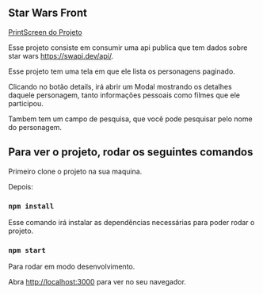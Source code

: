 ## Star Wars Front

[PrintScreen do Projeto](https://prnt.sc/YxmBeKopx4yj)

Esse projeto consiste em consumir uma api publica que tem dados sobre star wars https://swapi.dev/api/.

Esse projeto tem uma tela em que ele lista os personagens paginado.

Clicando no botão details, irá abrir um Modal mostrando os detalhes daquele personagem, tanto informações pessoais como filmes que ele participou.

Tambem tem um campo de pesquisa, que você pode pesquisar pelo nome do personagem.

## Para ver o projeto, rodar os seguintes comandos

Primeiro clone o projeto na sua maquina.

Depois:

### `npm install`

Esse comando irá instalar as dependências necessárias para poder rodar o projeto.

### `npm start`

Para rodar em modo desenvolvimento.

Abra [http://localhost:3000](http://localhost:3000) para ver no seu navegador.
